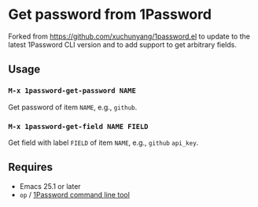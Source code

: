 # Get password from 1Password

Forked from https://github.com/xuchunyang/1password.el to update to the latest 1Password CLI version and to add support to get arbitrary fields.

## Usage

### `M-x 1password-get-password NAME`

Get password of item `NAME`, e.g., `github`.

### `M-x 1password-get-field NAME FIELD`

Get field with label `FIELD` of item `NAME`, e.g., `github` `api_key`.

## Requires

- Emacs 25.1 or later
- `op` / [1Password command line tool](https://support.1password.com/command-line/)
